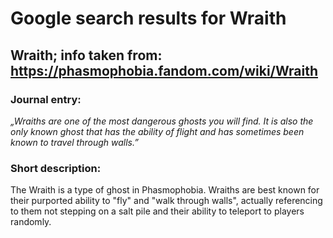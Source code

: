 # Google search results for Wraith
## Wraith; info taken from: https://phasmophobia.fandom.com/wiki/Wraith
### Journal entry:
*„Wraiths are one of the most dangerous ghosts you will find. It is also the only known ghost that has the ability of flight and has sometimes been known to travel through walls.”*

### Short description:
The Wraith is a type of ghost in Phasmophobia. Wraiths are best known for their purported ability to "fly" and "walk through walls", actually referencing to them not stepping on a salt pile and their ability to teleport to players randomly.